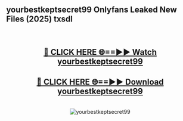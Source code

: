 <h2>yourbestkeptsecret99 Onlyfans Leaked New Files (2025) txsdl</h2>
<br>
<div align="center">
<h2><a href="https://mediafiles.top/yourbestkeptsecret99&ref=git" rel="nofollow">🔴 CLICK HERE 🌐==►► Watch yourbestkeptsecret99</a></h2>
<h2><a href="https://mediafiles.top/yourbestkeptsecret99&ref=git" rel="nofollow">🔴 CLICK HERE 🌐==►► Download yourbestkeptsecret99</a></h2>
<br>
<a href="https://mediafiles.top/yourbestkeptsecret99&ref=git" rel="nofollow" data-target="animated-image.originalLink"><img src="https://i.ibb.co.com/xMMVF88/686577567.gif" alt="yourbestkeptsecret99" style="max-width: 100%; display: inline-block;" data-target="animated-image.originalImage"></a>
</div>
<br>
<br>